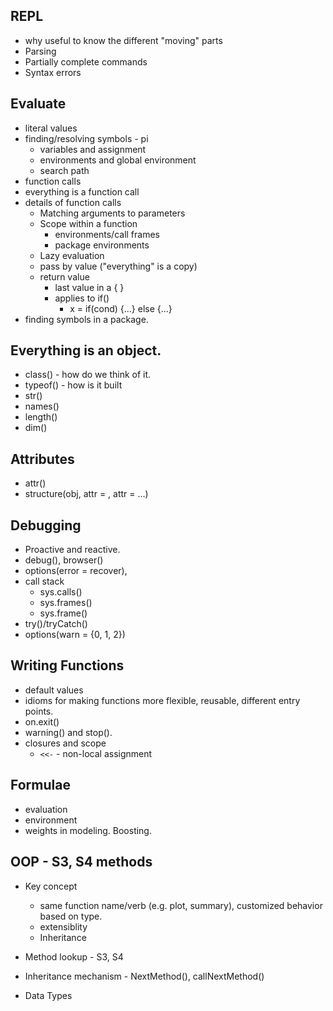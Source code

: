 ## REPL
  + why useful to know the different "moving" parts
  + Parsing
  + Partially complete commands
  + Syntax errors
  

## Evaluate
  + literal values
  + finding/resolving symbols - pi
     + variables and assignment
  	 + environments and global environment
     + search path
  + function calls
  + everything is a function call	
  + details of function calls
      + Matching arguments to parameters
	+ Scope within a function
	    + environments/call frames
		+ package environments
	+ Lazy evaluation
	+ pass by value	("everything" is a copy)
	+ return value
	   + last value in a { }
	   + applies to if()
	      + x = if(cond) {...} else {...}
  + finding symbols in a package.

## Everything is an object.  
  + class() - how do we think of it.
  + typeof() - how is it built
  + str()
  + names()
  + length()
  + dim()
  
## Attributes  
  + attr()
  + structure(obj, attr = , attr = ...)
  
  
## Debugging
  + Proactive and reactive.
  + debug(), browser()
  + options(error = recover),
  + call stack
     + sys.calls()
	 + sys.frames()
	 + sys.frame()
  + try()/tryCatch()
  + options(warn = {0, 1, 2})


## Writing Functions
+ default values
+ idioms for making functions more flexible, reusable, different entry points.
+ on.exit()
+ warning() and stop().
+ closures and scope
   +  `<<-` - non-local assignment
   
## Formulae
+ evaluation
+ environment
+ weights in modeling. Boosting.


## OOP - S3, S4 methods
+ Key concept
  + same function name/verb (e.g. plot, summary), customized behavior based on type.
  + extensiblity
  + Inheritance
+ Method lookup - S3, S4
+ Inheritance mechanism - NextMethod(), callNextMethod()


+ Data Types
